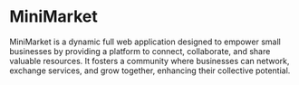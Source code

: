 # MiniMarket

MiniMarket is a dynamic full web application designed to empower small businesses by providing a platform to connect, collaborate, and share valuable resources. It fosters a community where businesses can network, exchange services, and grow together, enhancing their collective potential.
